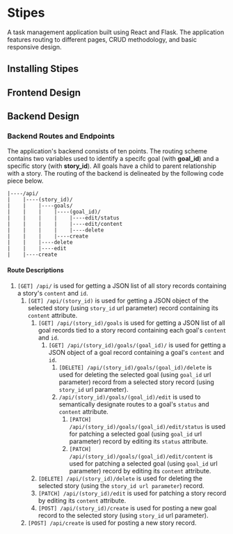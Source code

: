 # Stipes

A task management application built using React and Flask. The application features routing to different pages, CRUD methodology, and basic responsive design.

## Installing Stipes

## Frontend Design

## Backend Design

### Backend Routes and Endpoints

The application's backend consists of ten points. The routing scheme contains two variables used to identify a specifc goal (with **goal_id**) and a specific story (with **story_id**). All goals have a child to parent relationship with a story. The routing of the backend is delineated by the following code piece below.

```
|----/api/
|    |----(story_id)/
|    |    |----goals/
|    |    |    |----(goal_id)/
|    |    |    |    |----edit/status
|    |    |    |    |----edit/content
|    |    |    |    |----delete
|    |    |    |----create
|    |    |----delete
|    |    |----edit
|    |----create
```

#### Route Descriptions

1. `[GET] /api/` is used for getting a JSON list of all story records containing a story's `content` and `id`.
   1. `[GET] /api/(story_id)` is used for getting a JSON object of the selected story (using `story_id` url parameter) record containing its `content` attribute.
      1. `[GET] /api/(story_id)/goals` is used for getting a JSON list of all goal records tied to a story record containing each goal's `content` and `id`.
         1. `[GET] /api/(story_id)/goals/(goal_id)/` is used for getting a JSON object of a goal record containing a goal's `content` and `id`.
            1. `[DELETE] /api/(story_id)/goals/(goal_id)/delete` is used for deleting the selected goal (using `goal_id` url parameter) record from a selected story record (using `story_id` url parameter).
            2. `/api/(story_id)/goals/(goal_id)/edit` is used to semantically designate routes to a goal's `status` and `content` attribute.
               1. `[PATCH] /api/(story_id)/goals/(goal_id)/edit/status` is used for patching a selected goal (using `goal_id` url parameter) record by editing its `status` attribute.
               2. `[PATCH] /api/(story_id)/goals/(goal_id)/edit/content` is used for patching a selected goal (using `goal_id` url parameter) record by editing its `content` attribute.
      2. `[DELETE] /api/(story_id)/delete` is used for deleting the selected story (using the `story_id url parameter`) record.
      3. `[PATCH] /api/(story_id)/edit` is used for patching a story record by editing its `content` attribute.
      4. `[POST] /api/(story_id)/create` is used for posting a new goal record to the selected story (using `story_id` url parameter).
   2. `[POST] /api/create` is used for posting a new story record.

